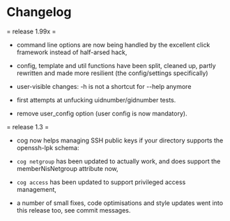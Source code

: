 Changelog
=========

= release 1.99x =

* command line options are now being handled by the excellent click
  framework instead of half-arsed hack,

* config, template and util functions have been split, cleaned up,
  partly rewritten and made more resilient (the config/settings
  specifically)

* user-visible changes: -h is not a shortcut for --help anymore

* first attempts at unfucking uidnumber/gidnumber tests.

* remove user_config option (user config is now mandatory).

= release 1.3 =

* cog now helps managing SSH public keys if your directory supports the
  openssh-lpk schema:

* `cog netgroup` has been updated to actually work, and does support
  the memberNisNetgroup attribute now,

* `cog access` has been updated to support privileged access management,

* a number of small fixes, code optimisations and style updates went
  into this release too, see commit messages.

